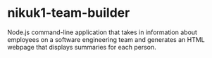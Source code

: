 # nikuk1-team-builder
Node.js command-line application that takes in information about employees on a software engineering team and generates an HTML webpage that displays summaries for each person.
